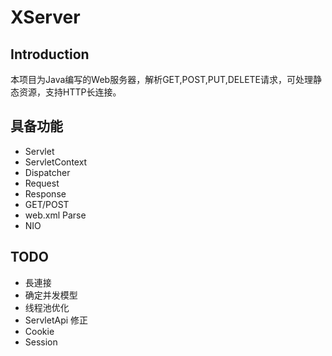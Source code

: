 # XServer

## Introduction
本项目为Java编写的Web服务器，解析GET,POST,PUT,DELETE请求，可处理静态资源，支持HTTP长连接。
## 具备功能

* Servlet
* ServletContext
* Dispatcher
* Request
* Response
* GET/POST
* web.xml Parse
* NIO

## TODO

* 長連接
* 确定并发模型
* 线程池优化
* ServletApi 修正
* Cookie
* Session
